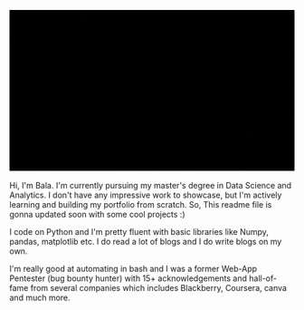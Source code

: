 ![banner](https://github.com/BalaElangovan/BalaElangovan/blob/main/intro1.gif)

Hi, I'm Bala. I'm currently pursuing my master's degree in Data Science and Analytics. I don't have any impressive work to showcase, but I'm actively learning and building my portfolio from scratch. So, This readme file is gonna updated soon with some cool projects :) 

I code on Python and I'm pretty fluent with basic libraries like Numpy, pandas, matplotlib etc. I do read a lot of blogs and I do write blogs on my own. 

I'm really good at automating in bash and I was a former Web-App Pentester (bug bounty hunter) with 15+ acknowledgements and hall-of-fame from several companies which includes Blackberry, Coursera, canva and much more.   



<!--
**BalaElangovan/BalaElangovan** is a ✨ _special_ ✨ repository because its `README.md` (this file) appears on your GitHub profile.

Here are some ideas to get you started:

- 🔭 I’m currently working on ...
- 🌱 I’m currently learning ...
- 👯 I’m looking to collaborate on ...
- 🤔 I’m looking for help with ...
- 💬 Ask me about ...
- 📫 How to reach me: ...
- 😄 Pronouns: ...
- ⚡ Fun fact: ...
-->
